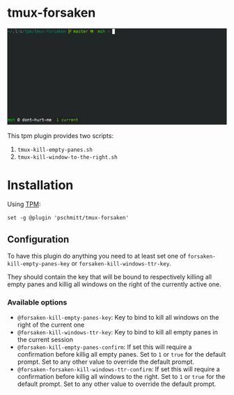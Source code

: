 # tmux-forsaken

![](./kill-windows-ttr.gif)

This tpm plugin provides two scripts:

1. `tmux-kill-empty-panes.sh`
2. `tmux-kill-window-to-the-right.sh`

# Installation

Using [TPM](https://github.com/tmux-plugins/tpm):

```
set -g @plugin 'pschmitt/tmux-forsaken'
```

## Configuration

To have this plugin do anything you need to at least set one of
`forsaken-kill-empty-panes-key` or `forsaken-kill-windows-ttr-key`.

They should contain the key that will be bound to respectively killing all
empty panes and killig all windows on the right of the currently active one.

### Available options

- `@forsaken-kill-empty-panes-key`: Key to bind to kill all windows on the right 
of the current one
- `@forsaken-kill-windows-ttr-key`: Key to bind to kill all empty panes in the
current session
- `@forsaken-kill-empty-panes-confirm`: If set this will require a confirmation
before killig all empty panes. Set to `1` or `true` for the default prompt. Set
to any other value to override the default prompt.
- `@forsaken-forsaken-kill-windows-ttr-confirm`: If set this will require a
confirmation before killig all windows to the right. Set to `1` or `true` 
for the default prompt. Set to any other value to override the default prompt.
